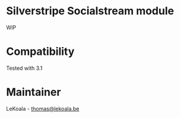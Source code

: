 Silverstripe Socialstream module
==================
WIP

Compatibility
==================
Tested with 3.1

Maintainer
==================
LeKoala - thomas@lekoala.be